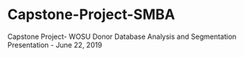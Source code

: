 # Capstone-Project-SMBA
Capstone Project- WOSU Donor Database Analysis and Segmentation
Presentation - June 22, 2019
